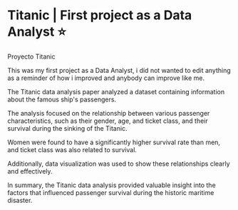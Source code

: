 # Titanic | First project as a Data Analyst ⭐️

Proyecto Titanic 


This was my first project as a Data Analyst, i did not wanted to edit anything as a reminder of how i improved and anybody can improve like me.


The Titanic data analysis paper analyzed a dataset containing information about the famous ship's passengers. 

The analysis focused on the relationship between various passenger characteristics, such as their gender, age, and ticket class, and their survival during the sinking of the Titanic. 

Women were found to have a significantly higher survival rate than men, and ticket class was also related to survival. 

Additionally, data visualization was used to show these relationships clearly and effectively. 

In summary, the Titanic data analysis provided valuable insight into the factors that influenced passenger survival during the historic maritime disaster.
